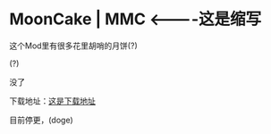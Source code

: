 # MoonCake | MMC <----这是缩写
这个Mod里有很多花里胡哨的月饼(?)

(?)

没了

下载地址：[这是下载地址](https://github.com/gujunfenzhan/moonCake/releases)

目前停更，(doge)